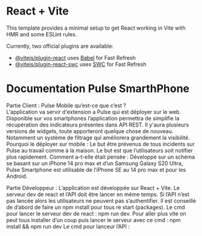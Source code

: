 # React + Vite

This template provides a minimal setup to get React working in Vite with HMR and some ESLint rules.

Currently, two official plugins are available:

- [@vitejs/plugin-react](https://github.com/vitejs/vite-plugin-react/blob/main/packages/plugin-react/README.md) uses [Babel](https://babeljs.io/) for Fast Refresh
- [@vitejs/plugin-react-swc](https://github.com/vitejs/vite-plugin-react-swc) uses [SWC](https://swc.rs/) for Fast Refresh



# Documentation Pulse SmarthPhone

Partie Client : 
Pulse Mobile qu’est-ce que c’est ?  
L'application va servir d'extension a Pulse qui est déployer sur le web. Disponible sur vos smartphones l’application permettra de simplifie la récupération des indicateurs présentes dans API REST. Il y'aura plusieurs versions de widgets, toute apporteront quelque chose de nouveau. Notamment un système de filtrage qui améliorera grandement la visibilité. 
Pourquoi le déployer sur mobile :
Le but être prévenus de tous incidents sur Pulse au travail comme à la maison. Le but est que l’utilisateurs soit notifier plus rapidement. 
Comment a-t-elle était pensée : 
Développé sur un schéma se basant sur un iPhone 14 pro max et d’un Samsung Galaxy S20 Ultra, Pulse Smartphone est utilisable de l’iPhone SE au 14 pro max et pour les Android.

Partie Développeur : 
L’application est développée sur React + Vite. 
Le serveur dev de react et l’API doit être lancer en même temps.
Si l’API n’est pas lancée alors les utilisateurs ne peuvent pas s’authentifier.
Il est conseillé de d’abord de faire un npm install pour tous re start (packages).
Le cmd pour lancer le serveur dev de react : npm run dev.
Pour aller plus vite on peut tous installer d’un coup puis lancer le serveur avec ce cmd :  npm install && npm run dev
Le cmd pour lanceur l’API : 
